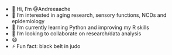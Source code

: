 - 👋 Hi, I’m @Andreeaache
- 👀 I’m interested in aging research, sensory functions, NCDs and epidemiology
- 🌱 I’m currently learning Python and improving my R skills
- 💞️ I’m looking to collaborate on research/data analysis
- 😄
- ⚡ Fun fact: black belt in judo 

<!---
Andreeaache/Andreeaache is a ✨ special ✨ repository because its `README.md` (this file) appears on your GitHub profile.
You can click the Preview link to take a look at your changes.
--->
